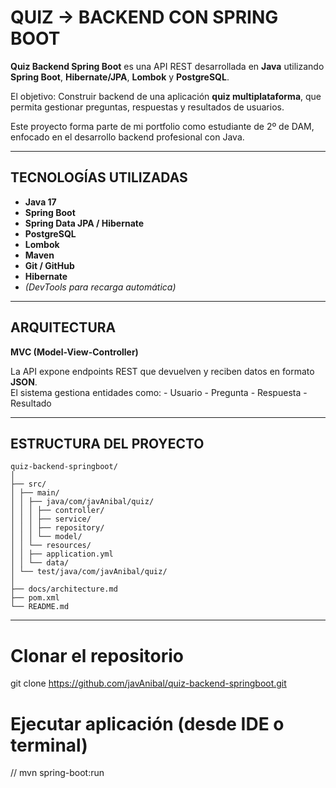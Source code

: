 
# QUIZ -> BACKEND CON SPRING BOOT

**Quiz Backend Spring Boot** es una API REST desarrollada en **Java** utilizando **Spring Boot**, **Hibernate/JPA**, **Lombok** y **PostgreSQL**.  

El objetivo:
Construir backend de una aplicación **quiz multiplataforma**, 
que permita gestionar preguntas, respuestas y resultados de usuarios.

Este proyecto forma parte de mi portfolio como estudiante de 2º de DAM,
enfocado en el desarrollo backend profesional con Java.

---

## TECNOLOGÍAS UTILIZADAS
- **Java 17**
- **Spring Boot**
- **Spring Data JPA / Hibernate**
- **PostgreSQL**
- **Lombok**
- **Maven**
- **Git / GitHub**
- **Hibernate**
- *(DevTools para recarga automática)*

---

## ARQUITECTURA
**MVC (Model-View-Controller)** 

La API expone endpoints REST que devuelven y reciben datos en formato **JSON**.  
El sistema gestiona entidades como:
    - Usuario 
    - Pregunta 
    - Respuesta 
    - Resultado 

---

## ESTRUCTURA DEL PROYECTO

``` 
quiz-backend-springboot/
│
├── src/
│ ├── main/
│ │ ├── java/com/javAnibal/quiz/
│ │ │ ├── controller/
│ │ │ ├── service/
│ │ │ ├── repository/
│ │ │ └── model/
│ │ └── resources/
│ │ ├── application.yml
│ │ └── data/
│ └── test/java/com/javAnibal/quiz/
│
├── docs/architecture.md
├── pom.xml
└── README.md

````

---

# Clonar el repositorio
git clone https://github.com/javAnibal/quiz-backend-springboot.git

# Ejecutar aplicación (desde IDE o terminal)
// mvn spring-boot:run


